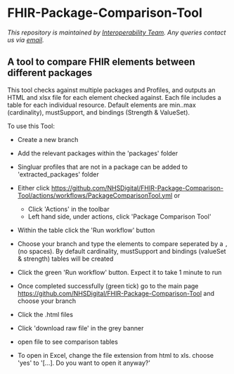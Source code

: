 # FHIR-Package-Comparison-Tool
*This repository is maintained by [Interoperability Team]( https://nhsd-confluence.digital.nhs.uk/pages/viewpage.action?spaceKey=IOPS&title=Interoperability+Standards). Any queries contact us via [email](interoperabilityteam@nhs.net).*

## A tool to compare FHIR elements between different packages
This tool checks against multiple packages and Profiles, and outputs an HTML and xlsx file for each element checked against. Each file includes a table for each individual resource. Default elements are min..max (cardinality), mustSupport, and bindings (Strength & ValueSet).
    
To use this Tool:

- Create a new branch
- Add the relevant packages within the 'packages' folder
- Singluar profiles that are not in a package can be added to 'extracted_packages' folder 
- Either click https://github.com/NHSDigital/FHIR-Package-Comparison-Tool/actions/workflows/PackageComparisonTool.yml or
  - Click 'Actions' in the toolbar 
  - Left hand side, under actions, click 'Package Comparison Tool'
- Within the table click the 'Run workflow' button
- Choose your branch and type the elements to compare seperated by a `,` (no spaces). By default cardinality, mustSupport and bindings (valueSet & strength) tables will be created
- Click the green 'Run workflow' button. Expect it to take 1 minute to run

- Once completed successfully (green tick) go to the main page https://github.com/NHSDigital/FHIR-Package-Comparison-Tool and choose your branch
- Click the .html files
- Click 'download raw file' in the grey banner
- open file to see comparison tables
- To open in Excel, change the file extension from html to xls. choose 'yes' to '[...]. Do you want to open it anyway?'
